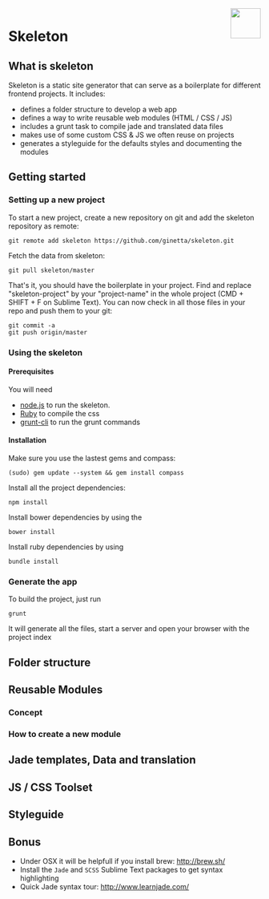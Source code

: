 <img align="right" height="60" style="margin: 0 0 20px 20px" src="http://imgh.us/skeleton.svg">

# Skeleton

## What is skeleton
Skeleton is a static site generator that can serve as a boilerplate for different frontend projects. It includes:
- defines a folder structure to develop a web app
- defines a way to write reusable web modules (HTML / CSS / JS)
- includes a grunt task to compile jade and translated data files
- makes use of some custom CSS & JS we often reuse on projects
- generates a styleguide for the defaults styles and documenting the modules

## Getting started

### Setting up a new project
To start a new project, create a new repository on git and add the skeleton repository as remote:

    git remote add skeleton https://github.com/ginetta/skeleton.git 

Fetch the data from skeleton:

    git pull skeleton/master

That's it, you should have the boilerplate in your project.
Find and replace "skeleton-project" by your "project-name" in the whole project (CMD + SHIFT + F on Sublime Text). You can now check in all those files in your repo and push them to your git:

    git commit -a
    git push origin/master

### Using the skeleton

#### Prerequisites
You will need 
  - [node.js](http://nodejs.org/) to run the skeleton.
  - [Ruby](https://www.ruby-lang.org/en/) to compile the css
  - [grunt-cli](https://github.com/gruntjs/grunt-cli) to run the grunt commands

#### Installation

Make sure you use the lastest gems and compass:

    (sudo) gem update --system && gem install compass

Install all the project dependencies:
    
    npm install

Install bower dependencies by using the

    bower install

Install ruby dependencies by using

    bundle install

### Generate the app

To build the project, just run

    grunt

It will generate all the files, start a server and open your browser with the project index


## Folder structure

## Reusable Modules
### Concept
### How to create a new module

## Jade templates, Data and translation

## JS / CSS Toolset


## Styleguide

## Bonus

- Under OSX it will be helpfull if you install brew: http://brew.sh/
- Install the `Jade` and `SCSS` Sublime Text packages to get syntax highlighting
- Quick Jade syntax tour: http://www.learnjade.com/
